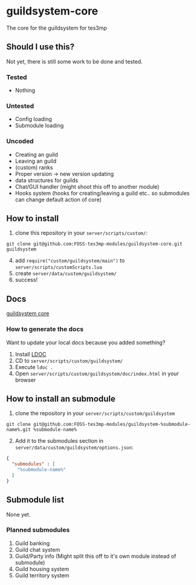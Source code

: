 # guildsystem-core
The core for the guildsystem for tes3mp


## Should I use this?
Not yet, there is still some work to be done and tested.
### Tested
- Nothing

### Untested
- Config loading
- Submodule loading

### Uncoded
- Creating an guild
- Leaving an guild
- (custom) ranks
- Proper version -> new version updating
- data structures for guilds
- Chat/GUI handler (might shoot this off to another module)
- Hooks system (hooks for creating/leaving a guild etc.. so submodules can change default action of core)

## How to install
1. clone this repository in your `server/scripts/custom/`:
```
git clone git@github.com:FOSS-tes3mp-modules/guildsystem-core.git guildsystem
```
4. add `require("custom/guildsystem/main")` to `server/scripts/customScripts.lua`
5. create `server/data/custom/guildsystem/`
6. success!

## Docs
[guildsystem core](https://foss-tes3mp-modules.github.io/guildsystem-core/ "guildsystem core")

### How to generate the docs
Want to update your local docs because you added something?
1. Install [LDOC](https://github.com/stevedonovan/ldoc "github")
2. CD to `server/scripts/custom/guildsystem/`
3. Execute `ldoc .`
4. Open `server/scripts/custom/guildsystem/doc/index.html` in your browser

## How to install an submodule
1. clone the repository in your `server/scripts/custom/guildsystem`
```
git clone git@github.com:FOSS-tes3mp-modules/guildsystem-%submodule-name%.git %submodule-name%
```
2. Add it to the submodules section in `server/data/custom/guildsystem/options.json`:
```json
{
  "submodules" : [
    "%submodule-name%"
  ]
}
```

## Submodule list
None yet.

### Planned submodules
1. Guild banking
2. Guild chat system
3. Guild/Party info (Might split this off to it's own module instead of submodule)
4. Guild housing system
5. Guild territory system
